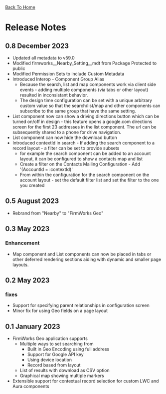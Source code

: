 [Back To Home](index.md)

# Release Notes

## 0.8 December 2023

- Updated all metadata to v59.0
- Modified firmworks__Nearby_Setting__mdt from Package Protected to public
- Modified Permission Sets to include Custom Metadata
- Introduced Interop - Component Group Alias
  - Because the search, list and map components work via client side events - adding multiple components (via tabs or other layout) resulted in inconsistant behavior.
  - The design time configuration can be set with a unique arbitrary custom value so that the search/list/map and other components can subscribe to the same group that have the same setting.
- List component now can show a driving directions button which can be turned on/off in design - this feature opens a google.com directions screen for the first 23 addresses in the list component. The url can be subsequently shared to a phone for drive navigation.
- List component can now hide the download button
- Introduced contextId in search - If adding the search component to a record layout - a filter can be set to provide subsets
  - for example the search component can be added to an account layout, it can be configured to show a contacts map and list
  - Create a filter on the Contacts Mailing Configuration - Add '(AccountId = :contextId)'
  - From within the configuration for the search component on the account layout - set the default filter list and set the filter to the one you created


## 0.5 August 2023

- Rebrand from "Nearby" to "FirmWorks Geo"

## 0.3 May 2023

### Enhancement

- Map component and List components can now be placed in tabs or other deferred rendering sections aiding with dynamic and smaller page layouts.

## 0.2 May 2023

### fixes

- Support for specifying parent relationships in configuration screen
- Minor fix for using Geo fields on a page layout

## 0.1 January 2023

- FirmWorks Geo application supports
  - Multiple ways to set searching from
    - Built in Geo Encoding using full address
    - Support for Google API key
    - Using device location
    - Record based from layout
  - List of results with download as CSV option
  - Graphical map showing multiple markers
- Extensible support for contextual record selection for custom LWC and Aura components
